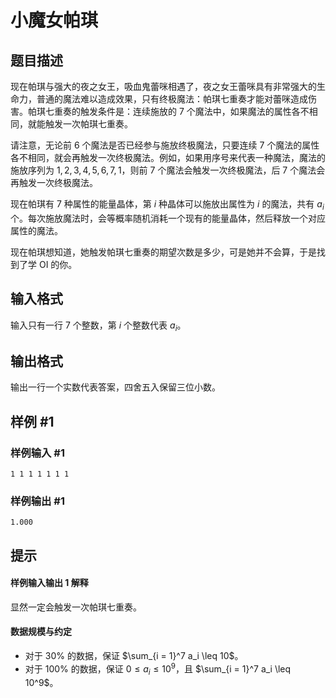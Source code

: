 # 小魔女帕琪

## 题目描述

现在帕琪与强大的夜之女王，吸血鬼蕾咪相遇了，夜之女王蕾咪具有非常强大的生命力，普通的魔法难以造成效果，只有终极魔法：帕琪七重奏才能对蕾咪造成伤害。帕琪七重奏的触发条件是：连续施放的 $7$ 个魔法中，如果魔法的属性各不相同，就能触发一次帕琪七重奏。

请注意，无论前 $6$ 个魔法是否已经参与施放终极魔法，只要连续 $7$ 个魔法的属性各不相同，就会再触发一次终极魔法。例如，如果用序号来代表一种魔法，魔法的施放序列为 $1, 2, 3, 4, 5, 6,7, 1$，则前 $7$ 个魔法会触发一次终极魔法，后 $7$ 个魔法会再触发一次终极魔法。

现在帕琪有 $7$ 种属性的能量晶体，第 $i$ 种晶体可以施放出属性为 $i$ 的魔法，共有 $a_i$ 个。每次施放魔法时，会等概率随机消耗一个现有的能量晶体，然后释放一个对应属性的魔法。

现在帕琪想知道，她触发帕琪七重奏的期望次数是多少，可是她并不会算，于是找到了学 OI 的你。

## 输入格式

输入只有一行 $7$ 个整数，第 $i$ 个整数代表 $a_i$。

## 输出格式

输出一行一个实数代表答案，四舍五入保留三位小数。

## 样例 #1

### 样例输入 #1
```
1 1 1 1 1 1 1
```

### 样例输出 #1

```
1.000
```

## 提示

#### 样例输入输出 1 解释

显然一定会触发一次帕琪七重奏。

#### 数据规模与约定

- 对于 $30\%$ 的数据，保证 $\sum_{i = 1}^7 a_i \leq 10$。
- 对于 $100\%$ 的数据，保证 $0 \leq a_i \leq 10^9$，且 $\sum_{i = 1}^7 a_i \leq 10^9$。
